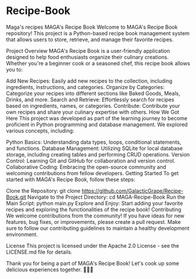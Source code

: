 # Recipe-Book
Maga's recipes
MAGA's Recipe Book
Welcome to MAGA's Recipe Book repository! This project is a Python-based recipe book management system that allows users to store, retrieve, and manage their favorite recipes.

Project Overview
MAGA's Recipe Book is a user-friendly application designed to help food enthusiasts organize their culinary creations. Whether you're a beginner cook or a seasoned chef, this recipe book allows you to:

Add New Recipes: Easily add new recipes to the collection, including ingredients, instructions, and categories.
Organize by Categories: Categorize your recipes into different sections like Baked Goods, Meals, Drinks, and more.
Search and Retrieve: Effortlessly search for recipes based on ingredients, names, or categories.
Contribute: Contribute your own recipes and share your culinary expertise with others.
How We Got Here
This project was developed as part of the learning journey to become proficient in Python programming and database management. We explored various concepts, including:

Python Basics: Understanding data types, loops, conditional statements, and functions.
Database Management: Utilizing SQLite for local database storage, including creating tables and performing CRUD operations.
Version Control: Learning Git and GitHub for collaboration and version control.
Collaborative Coding: Embracing the open-source community and welcoming contributions from fellow developers.
Getting Started
To get started with MAGA's Recipe Book, follow these steps:

Clone the Repository: git clone <https://github.com/GalacticGrape/Recipe-Book.git>
Navigate to the Project Directory: cd MAGA-Recipe-Book
Run the Main Script: python main.py
Explore and Enjoy: Start adding your favorite recipes and exploring the functionalities of the recipe book!
Contributing
We welcome contributions from the community! If you have ideas for new features, bug fixes, or improvements, please create a pull request. Make sure to follow our contributing guidelines to maintain a healthy development environment.

License
This project is licensed under the Apache 2.0 License - see the LICENSE.md file for details.

Thank you for being a part of MAGA's Recipe Book! Let's cook up some delicious experiences together. 🍳🍲🍰
